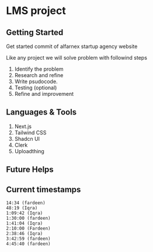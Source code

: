 # LMS project

## Getting Started
Get started commit of alfarnex startup agency website

Like any project we will solve problem with followind steps

1. Identify the problem
2. Research and refine
3. Write psudocode.
4. Testing (optional) 
5. Refine and improvement

## Languages & Tools

1. Next.js
2. Tailwind CSS
3. Shadcn UI
4. Clerk
5. Uploadthing

## Future Helps
 

## Current timestamps
    14:34 (fardeen)
    48:19 (Iqra)
    1:09:42 (Iqra)
    1:30:00 (fardeen)
    1:41:04 (Iqra)
    2:10:00 (Fardeen)
    2:38:46 (Iqra)
    3:42:59 (fardeen)
    4:45:40 (fardeen) 

<!-- http://localhost:3000/teacher/courses/0f1da2cd-a78c-452a-a480-82701c5212ab -->